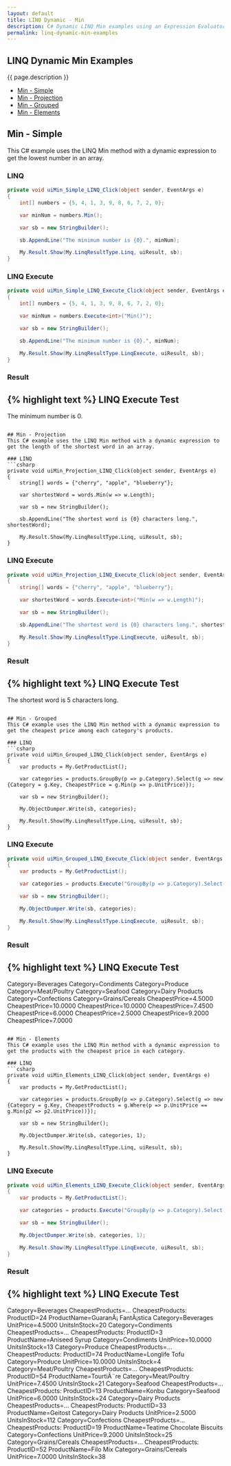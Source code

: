 ```yaml
---
layout: default
title: LINQ Dynamic - Min
description: C# Dynamic LINQ Min examples using an Expression Evaluator.
permalink: linq-dynamic-min-examples
---
```




## LINQ Dynamic Min Examples
{{ page.description }}

- [Min - Simple](#min---simple)
- [Min - Projection](#min---projection)
- [Min - Grouped](#min---grouped)
- [Min - Elements](#min---elements)

## Min - Simple
This C# example uses the LINQ Min method with a dynamic expression to get the lowest number in an array.

### LINQ
```csharp
private void uiMin_Simple_LINQ_Click(object sender, EventArgs e)
{
	int[] numbers = {5, 4, 1, 3, 9, 8, 6, 7, 2, 0};

	var minNum = numbers.Min();

	var sb = new StringBuilder();

	sb.AppendLine("The minimum number is {0}.", minNum);

	My.Result.Show(My.LinqResultType.Linq, uiResult, sb);
}
```

### LINQ Execute
```csharp
private void uiMin_Simple_LINQ_Execute_Click(object sender, EventArgs e)
{
	int[] numbers = {5, 4, 1, 3, 9, 8, 6, 7, 2, 0};

	var minNum = numbers.Execute<int>("Min()");

	var sb = new StringBuilder();

	sb.AppendLine("The minimum number is {0}.", minNum);

	My.Result.Show(My.LinqResultType.LinqExecute, uiResult, sb);
}
```

### Result
{% highlight text %}
LINQ Execute Test
------------------------------
The minimum number is 0.

```

## Min - Projection
This C# example uses the LINQ Min method with a dynamic expression to get the length of the shortest word in an array.

### LINQ
```csharp
private void uiMin_Projection_LINQ_Click(object sender, EventArgs e)
{
	string[] words = {"cherry", "apple", "blueberry"};

	var shortestWord = words.Min(w => w.Length);

	var sb = new StringBuilder();

	sb.AppendLine("The shortest word is {0} characters long.", shortestWord);

	My.Result.Show(My.LinqResultType.Linq, uiResult, sb);
}
```

### LINQ Execute
```csharp
private void uiMin_Projection_LINQ_Execute_Click(object sender, EventArgs e)
{
	string[] words = {"cherry", "apple", "blueberry"};

	var shortestWord = words.Execute<int>("Min(w => w.Length)");

	var sb = new StringBuilder();

	sb.AppendLine("The shortest word is {0} characters long.", shortestWord);

	My.Result.Show(My.LinqResultType.LinqExecute, uiResult, sb);
}
```

### Result
{% highlight text %}
LINQ Execute Test
------------------------------
The shortest word is 5 characters long.

```

## Min - Grouped
This C# example uses the LINQ Min method with a dynamic expression to get the cheapest price among each category's products.

### LINQ
```csharp
private void uiMin_Grouped_LINQ_Click(object sender, EventArgs e)
{
	var products = My.GetProductList();

	var categories = products.GroupBy(p => p.Category).Select(g => new {Category = g.Key, CheapestPrice = g.Min(p => p.UnitPrice)});

	var sb = new StringBuilder();

	My.ObjectDumper.Write(sb, categories);

	My.Result.Show(My.LinqResultType.Linq, uiResult, sb);
}
```

### LINQ Execute
```csharp
private void uiMin_Grouped_LINQ_Execute_Click(object sender, EventArgs e)
{
	var products = My.GetProductList();

	var categories = products.Execute("GroupBy(p => p.Category).Select(g => new { Category = g.Key, CheapestPrice = g.Min(p => p.UnitPrice) })");

	var sb = new StringBuilder();

	My.ObjectDumper.Write(sb, categories);

	My.Result.Show(My.LinqResultType.LinqExecute, uiResult, sb);
}
```

### Result
{% highlight text %}
LINQ Execute Test
------------------------------
Category=Beverages
Category=Condiments
Category=Produce
Category=Meat/Poultry
Category=Seafood
Category=Dairy Products
Category=Confections
Category=Grains/Cereals	CheapestPrice=4.5000
CheapestPrice=10.0000
CheapestPrice=10.0000
CheapestPrice=7.4500
CheapestPrice=6.0000
CheapestPrice=2.5000
CheapestPrice=9.2000
CheapestPrice=7.0000

```

## Min - Elements
This C# example uses the LINQ Min method with a dynamic expression to get the products with the cheapest price in each category.

### LINQ
```csharp
private void uiMin_Elements_LINQ_Click(object sender, EventArgs e)
{
	var products = My.GetProductList();

	var categories = products.GroupBy(p => p.Category).Select(g => new {Category = g.Key, CheapestProducts = g.Where(p => p.UnitPrice == g.Min(p2 => p2.UnitPrice))});

	var sb = new StringBuilder();

	My.ObjectDumper.Write(sb, categories, 1);

	My.Result.Show(My.LinqResultType.Linq, uiResult, sb);
}
```

### LINQ Execute
```csharp
private void uiMin_Elements_LINQ_Execute_Click(object sender, EventArgs e)
{
	var products = My.GetProductList();

	var categories = products.Execute("GroupBy(p => p.Category).Select(g => new { Category = g.Key, CheapestProducts = g.Where(p => p.UnitPrice == g.Min(p2 => p2.UnitPrice)) })");

	var sb = new StringBuilder();

	My.ObjectDumper.Write(sb, categories, 1);

	My.Result.Show(My.LinqResultType.LinqExecute, uiResult, sb);
}
```

### Result
{% highlight text %}
LINQ Execute Test
------------------------------
Category=Beverages      CheapestProducts=... 
  CheapestProducts: ProductID=24  ProductName=GuaranÃ¡ FantÃ¡stica  Category=Beverages      UnitPrice=4.5000        UnitsInStock=20 
Category=Condiments    CheapestProducts=... 
  CheapestProducts: ProductID=3  ProductName=Aniseed Syrup      Category=Condiments    UnitPrice=10.0000      UnitsInStock=13 
Category=Produce        CheapestProducts=... 
  CheapestProducts: ProductID=74  ProductName=Longlife Tofu      Category=Produce        UnitPrice=10.0000      UnitsInStock=4 
Category=Meat/Poultry  CheapestProducts=... 
  CheapestProducts: ProductID=54  ProductName=TourtiÃ¨re  Category=Meat/Poultry  UnitPrice=7.4500        UnitsInStock=21 
Category=Seafood        CheapestProducts=... 
  CheapestProducts: ProductID=13  ProductName=Konbu      Category=Seafood        UnitPrice=6.0000        UnitsInStock=24 
Category=Dairy Products        CheapestProducts=... 
  CheapestProducts: ProductID=33  ProductName=Geitost    Category=Dairy Products        UnitPrice=2.5000        UnitsInStock=112 
Category=Confections    CheapestProducts=... 
  CheapestProducts: ProductID=19  ProductName=Teatime Chocolate Biscuits  Category=Confections    UnitPrice=9.2000        UnitsInStock=25 
Category=Grains/Cereals        CheapestProducts=... 
  CheapestProducts: ProductID=52  ProductName=Filo Mix    Category=Grains/Cereals        UnitPrice=7.0000        UnitsInStock=38

```
